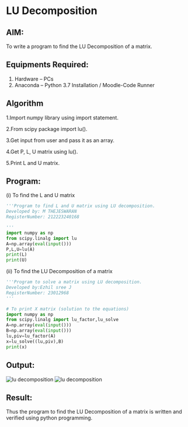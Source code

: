 # LU Decomposition 

## AIM:
To write a program to find the LU Decomposition of a matrix.

## Equipments Required:
1. Hardware – PCs
2. Anaconda – Python 3.7 Installation / Moodle-Code Runner

## Algorithm
1.Import numpy library using import statement.

2.From scipy package import lu().

3.Get input from user and pass it as an array.

4.Get P, L, U matrix using lu().

5.Print L and U matrix.



## Program:
(i) To find the L and U matrix
```py
'''Program to find L and U matrix using LU decomposition.
Developed by: M THEJESWARAN
RegisterNumber: 212223240168

'''
import numpy as np
from scipy.linalg import lu
A=np.array(eval(input()))
P,L,U=lu(A)
print(L)
print(U)
```
(ii) To find the LU Decomposition of a matrix
```py
'''Program to solve a matrix using LU decomposition.
Developed by:Ezhil sree J
RegisterNumber: 23012968
'''

# To print X matrix (solution to the equations)
import numpy as np
from scipy.linalg import lu_factor,lu_solve
A=np.array(eval(input()))
B=np.array(eval(input()))
lu,piv=lu_factor(A)
x=lu_solve((lu,piv),B)
print(x)
```

## Output:
![lu decomposition](image.png)
![lu decomposition](image-1.png)

## Result:
Thus the program to find the LU Decomposition of a matrix is written and verified using python programming.

